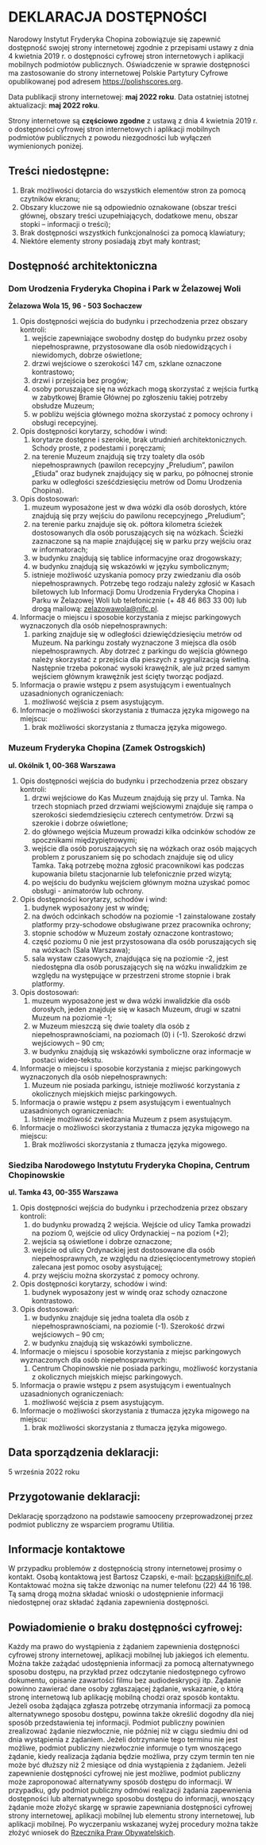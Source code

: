 # DEKLARACJA DOSTĘPNOŚCI

Narodowy Instytut Fryderyka Chopina zobowiązuje się zapewnić dostępność swojej strony internetowej zgodnie z przepisami ustawy z dnia 4 kwietnia 2019 r. o dostępności cyfrowej stron internetowych i aplikacji mobilnych podmiotów publicznych. Oświadczenie w sprawie dostępności ma zastosowanie do strony internetowej Polskie Partytury Cyfrowe opublikowanej pod adresem https://polishscores.org.

Data publikacji strony internetowej: **maj 2022 roku**. Data ostatniej istotnej aktualizacji: **maj 2022 roku**.

Strony internetowe są **częściowo zgodne** z ustawą z dnia 4 kwietnia 2019 r. o dostępności cyfrowej stron internetowych i aplikacji mobilnych podmiotów publicznych z powodu niezgodności lub wyłączeń wymienionych poniżej.

## Treści niedostępne:

1. Brak możliwości dotarcia do wszystkich elementów stron za pomocą czytników ekranu;
2. Obszary kluczowe nie są odpowiednio oznakowane (obszar treści głównej, obszary treści uzupełniających, dodatkowe menu, obszar stopki – informacji o treści);
3. Brak dostępności wszystkich funkcjonalności za pomocą klawiatury;
4. Niektóre elementy strony posiadają zbyt mały kontrast;

## Dostępność architektoniczna

### Dom Urodzenia Fryderyka Chopina i Park w Żelazowej Woli

**Żelazowa Wola 15, 96 - 503 Sochaczew**

1. Opis dostępności wejścia do budynku i przechodzenia przez obszary kontroli:
    1. wejście zapewniające swobodny dostęp do budynku przez osoby niepełnosprawne, przystosowane dla osób niedowidzących i niewidomych, dobrze oświetlone;
    2. drzwi wejściowe o szerokości 147 cm, szklane oznaczone kontrastowo;
    3. drzwi i przejścia bez progów;
    4. osoby poruszające się na wózkach mogą skorzystać z wejścia furtką w zabytkowej Bramie Głównej po zgłoszeniu takiej potrzeby obsłudze Muzeum;
    5. w pobliżu wejścia głównego można skorzystać z pomocy ochrony i obsługi recepcyjnej.
2. Opis dostępności korytarzy, schodów i wind:
    1. korytarze dostępne i szerokie, brak utrudnień architektonicznych. Schody proste, z podestami i poręczami;
    2. na terenie Muzeum znajdują się trzy toalety dla osób niepełnosprawnych (pawilon recepcyjny „Preludium”, pawilon „Etiuda” oraz budynek znajdujący się w parku, po północnej stronie parku w odległości sześćdziesięciu metrów od Domu Urodzenia Chopina).
3. Opis dostosowań:
    1. muzeum wyposażone jest w dwa wózki dla osób dorosłych, które znajdują się przy wejściu do pawilonu recepcyjnego „Preludium”;
    2. na terenie parku znajduje się ok. półtora kilometra ścieżek dostosowanych dla osób poruszających się na wózkach. Ścieżki zaznaczone są na mapie znajdującej się w parku przy wejściu oraz w informatorach;
    3. w budynku znajdują się tablice informacyjne oraz drogowskazy;
    4. w budynku znajdują się wskazówki w języku symbolicznym;
    5. istnieje możliwość uzyskania pomocy przy zwiedzaniu dla osób niepełnosprawnych. Potrzebę tego rodzaju należy zgłosić w Kasach biletowych lub Informacji Domu Urodzenia Fryderyka Chopina i Parku w Żelazowej Woli lub telefonicznie (+ 48 46 863 33 00) lub drogą mailową: [zelazowawola@nifc.pl](mailto:zelazowawola@nifc.pl).
4. Informacje o miejscu i sposobie korzystania z miejsc parkingowych wyznaczonych dla osób niepełnosprawnych:
    1. parking znajduje się w odległości dziewięćdziesięciu metrów od Muzeum. Na parkingu zostały wyznaczone 3 miejsca dla osób niepełnosprawnych. Aby dotrzeć z parkingu do wejścia głównego należy skorzystać z przejścia dla pieszych z sygnalizacją świetlną. Następnie trzeba pokonać wysoki krawężnik, ale już przed samym wejściem głównym krawężnik jest ścięty tworząc podjazd.
5. Informacja o prawie wstępu z psem asystującym i ewentualnych uzasadnionych ograniczeniach:
    1. możliwość wejścia z psem asystującym.
6. Informacje o możliwości skorzystania z tłumacza języka migowego na miejscu:
    1. brak możliwości skorzystania z tłumacza języka migowego.

### Muzeum Fryderyka Chopina (Zamek Ostrogskich)

**ul. Okólnik 1, 00-368 Warszawa**

1. Opis dostępności wejścia do budynku i przechodzenia przez obszary kontroli:
    1. drzwi wejściowe do Kas Muzeum znajdują się przy ul. Tamka. Na trzech stopniach przed drzwiami wejściowymi znajduje się rampa o szerokości siedemdziesięciu czterech centymetrów. Drzwi są szerokie i dobrze oświetlone;
    2. do głównego wejścia Muzeum prowadzi kilka odcinków schodów ze spocznikami międzypiętrowymi;
    3. wejście dla osób poruszających się na wózkach oraz osób mających problem z poruszaniem się po schodach znajduje się od ulicy Tamka. Taką potrzebę można zgłosić pracownikowi kas podczas kupowania biletu stacjonarnie lub telefonicznie przed wizytą;
    4. po wejściu do budynku wejściem głównym można uzyskać pomoc obsługi - animatorów lub ochrony.
2. Opis dostępności korytarzy, schodów i wind:
    1. budynek wyposażony jest w windę;
    2. na dwóch odcinkach schodów na poziomie -1 zainstalowane zostały platformy przy-schodowe obsługiwane przez pracownika ochrony;
    3. stopnie schodów w Muzeum zostały oznaczone kontrastowo;
    4. część poziomu 0 nie jest przystosowana dla osób poruszających się na wózkach (Sala Warszawa);
    5. sala wystaw czasowych, znajdująca się na poziomie -2, jest niedostępna dla osób poruszających się na wózku inwalidzkim ze względu na występujące w przestrzeni strome stopnie i brak platformy.
3. Opis dostosowań:
    1. muzeum wyposażone jest w dwa wózki inwalidzkie dla osób dorosłych, jeden znajduje się w kasach Muzeum, drugi w szatni Muzeum na poziomie -1;
    2. w Muzeum mieszczą się dwie toalety dla osób z niepełnosprawnościami, na poziomach (0) i (-1). Szerokość drzwi wejściowych – 90 cm;
    3. w budynku znajdują się wskazówki symboliczne oraz informacje w postaci wideo-tekstu.
4. Informacje o miejscu i sposobie korzystania z miejsc parkingowych wyznaczonych dla osób niepełnosprawnych:
    1. Muzeum nie posiada parkingu, istnieje możliwość korzystania z okolicznych miejskich miejsc parkingowych.
5. Informacja o prawie wstępu z psem asystującym i ewentualnych uzasadnionych ograniczeniach:
    1. Istnieje możliwość zwiedzania Muzeum z psem asystującym.
6. Informacje o możliwości skorzystania z tłumacza języka migowego na miejscu:
    1. Brak możliwości skorzystania z tłumacza języka migowego.
    
### Siedziba Narodowego Instytutu Fryderyka Chopina, Centrum Chopinowskie

**ul. Tamka 43, 00-355 Warszawa**

1. Opis dostępności wejścia do budynku i przechodzenia przez obszary kontroli:
    1. do budynku prowadzą 2 wejścia. Wejście od ulicy Tamka prowadzi na poziom 0, wejście od ulicy Ordynackiej – na poziom (+2);
    2. wejścia są oświetlone i dobrze oznaczone;
    3. wejście od ulicy Ordynackiej jest dostosowane dla osób niepełnosprawnych, ze względu na dziesięciocentymetrowy stopień zalecana jest pomoc osoby asystującej;
    4. przy wejściu można skorzystać z pomocy ochrony.
2. Opis dostępności korytarzy, schodów i wind:
    1. budynek wyposażony jest w windę oraz schody oznaczone kontrastowo.
3. Opis dostosowań:
    1. w budynku znajduje się jedna toaleta dla osób z niepełnosprawnościami, na poziomie (-1). Szerokość drzwi wejściowych – 90 cm;
    2. w budynku znajdują się wskazówki symboliczne.
4. Informacje o miejscu i sposobie korzystania z miejsc parkingowych wyznaczonych dla osób niepełnosprawnych:
    1. Centrum Chopinowskie nie posiada parkingu, możliwość korzystania z okolicznych miejskich miejsc parkingowych.
5. Informacja o prawie wstępu z psem asystującym i ewentualnych uzasadnionych ograniczeniach:
    1. możliwość wejścia z psem asystującym.
6. Informacje o możliwości skorzystania z tłumacza języka migowego na miejscu:
    1. brak możliwości skorzystania z tłumacza języka migowego.

## Data sporządzenia deklaracji:

5 września 2022 roku

## Przygotowanie deklaracji:

Deklarację sporządzono na podstawie samooceny przeprowadzonej przez podmiot publiczny ze wsparciem programu Utilitia.

## Informacje kontaktowe

W przypadku problemów z dostępnością strony internetowej prosimy o kontakt. Osobą kontaktową jest Bartosz Czapski, e-mail: [bczapski@nifc.pl](mailto:bczapski@nifc.pl). Kontaktować można się także dzwoniąc na numer telefonu (22) 44 16 198. Tą samą drogą można składać wnioski o udostępnienie informacji niedostępnej oraz składać żądania zapewnienia dostępności.

## Powiadomienie o braku dostępności cyfrowej:
Każdy ma prawo do wystąpienia z żądaniem zapewnienia dostępności cyfrowej strony internetowej, aplikacji mobilnej lub jakiegoś ich elementu. Można także zażądać udostępnienia informacji za pomocą alternatywnego sposobu dostępu, na przykład przez odczytanie niedostępnego cyfrowo dokumentu, opisanie zawartości filmu bez audiodeskrypcji itp. Żądanie powinno zawierać dane osoby zgłaszającej żądanie, wskazanie, o którą stronę internetową lub aplikację mobilną chodzi oraz sposób kontaktu. Jeżeli osoba żądająca zgłasza potrzebę otrzymania informacji za pomocą alternatywnego sposobu dostępu, powinna także określić dogodny dla niej sposób przedstawienia tej informacji. Podmiot publiczny powinien zrealizować żądanie niezwłocznie, nie później niż w ciągu siedmiu dni od dnia wystąpienia z żądaniem. Jeżeli dotrzymanie tego terminu nie jest możliwe, podmiot publiczny niezwłocznie informuje o tym wnoszącego żądanie, kiedy realizacja żądania będzie możliwa, przy czym termin ten nie może być dłuższy niż 2 miesiące od dnia wystąpienia z żądaniem. Jeżeli zapewnienie dostępności cyfrowej nie jest możliwe, podmiot publiczny może zaproponować alternatywny sposób dostępu do informacji. W przypadku, gdy podmiot publiczny odmówi realizacji żądania zapewnienia dostępności lub alternatywnego sposobu dostępu do informacji, wnoszący żądanie może złożyć skargę w sprawie zapewniania dostępności cyfrowej strony internetowej, aplikacji mobilnej lub elementu strony internetowej, lub aplikacji mobilnej. Po wyczerpaniu wskazanej wyżej procedury można także złożyć wniosek do [Rzecznika Praw Obywatelskich](https://bip.brpo.gov.pl/pl).